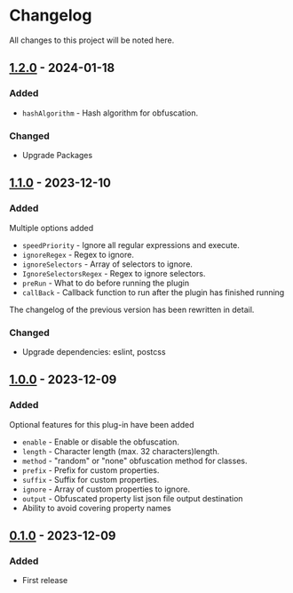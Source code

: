# Changelog

All changes to this project will be noted here.

## [1.2.0] - 2024-01-18

### Added

- `hashAlgorithm` - Hash algorithm for obfuscation.

### Changed

- Upgrade Packages

## [1.1.0] - 2023-12-10

### Added

Multiple options added

- `speedPriority` - Ignore all regular expressions and execute.
- `ignoreRegex` - Regex to ignore.
- `ignoreSelectors` - Array of selectors to ignore.
- `IgnoreSelectorsRegex` - Regex to ignore selectors.
- `preRun` - What to do before running the plugin
- `callBack` - Callback function to run after the plugin has finished running

The changelog of the previous version has been rewritten in detail.

### Changed

- Upgrade dependencies: eslint, postcss

## [1.0.0] - 2023-12-09

### Added

Optional features for this plug-in have been added

- `enable` - Enable or disable the obfuscation.
- `length` - Character length (max. 32 characters)length.
- `method` - "random" or "none" obfuscation method for classes.
- `prefix` - Prefix for custom properties.
- `suffix` - Suffix for custom properties.
- `ignore` - Array of custom properties to ignore.
- `output` - Obfuscated property list json file output destination
- Ability to avoid covering property names

## [0.1.0] - 2023-12-09

### Added

- First release

[0.1.0]: https://www.npmjs.com/package/postcss-obfuscate-custom-properties/v/0.1.0
[1.0.0]: https://www.npmjs.com/package/postcss-obfuscate-custom-properties/v/1.0.0
[1.1.0]: https://www.npmjs.com/package/postcss-obfuscate-custom-properties/v/1.1.0
[1.2.0]: https://www.npmjs.com/package/postcss-obfuscate-custom-properties/v/1.2.0
